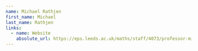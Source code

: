 ```yaml
---
name: Michael Rathjen
first_name: Michael
last_name: Rathjen
links:
  - name: Website
    absolute_url: https://eps.leeds.ac.uk/maths/staff/4073/professor-michael-rathjen
---
```

